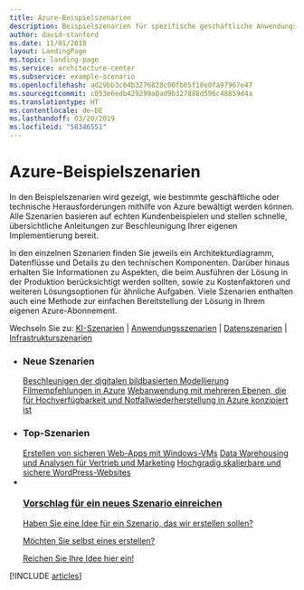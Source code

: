 ```yaml
---
title: Azure-Beispielszenarien
description: Beispielszenarien für spezifische geschäftliche Anwendungsfälle
author: david-stanford
ms.date: 11/01/2018
layout: LandingPage
ms.topic: landing-page
ms.service: architecture-center
ms.subservice: example-scenario
ms.openlocfilehash: ad29bb3c64b3276828c00fb05f10e0fa97967e47
ms.sourcegitcommit: c053e6edb429299a0ad9b327888d596c48859d4a
ms.translationtype: HT
ms.contentlocale: de-DE
ms.lasthandoff: 03/20/2019
ms.locfileid: "58346551"
---
```

# <a name="azure-example-scenarios"></a>Azure-Beispielszenarien

In den Beispielszenarien wird gezeigt, wie bestimmte geschäftliche oder technische Herausforderungen mithilfe von Azure bewältigt werden können. Alle Szenarien basieren auf echten Kundenbeispielen und stellen schnelle, übersichtliche Anleitungen zur Beschleunigung Ihrer eigenen Implementierung bereit.

In den einzelnen Szenarien finden Sie jeweils ein Architekturdiagramm, Datenflüsse und Details zu den technischen Komponenten. Darüber hinaus erhalten Sie Informationen zu Aspekten, die beim Ausführen der Lösung in der Produktion berücksichtigt werden sollten, sowie zu Kostenfaktoren und weiteren Lösungsoptionen für ähnliche Aufgaben. Viele Szenarien enthalten auch eine Methode zur einfachen Bereitstellung der Lösung in Ihrem eigenen Azure-Abonnement.

Wechseln Sie zu: [KI-Szenarien](#ai-scenarios) | [Anwendungsszenarien](#application-scenarios) | [Datenszenarien](#data-scenarios) | [Infrastrukturszenarien](#infrastructure-scenarios)

<!-- markdownlint-disable MD033 -->

<ul class="panelContent cardsL">
    <li>
        <div class="cardSize">
            <div class="cardPadding">
                <div class="card">
                    <div class="cardText">
                        <h3>Neue Szenarien</h3>
                        <a class="barLink" href="/azure/architecture/example-scenario/infrastructure/image-modeling" data-linktype="absolute-path">Beschleunigen der digitalen bildbasierten Modellierung</a>
                        <a class="barLink" href="/azure/architecture/example-scenario/ai/movie-recommendations" data-linktype="absolute-path">Filmempfehlungen in Azure</a>
                        <a class="barLink" href="/azure/architecture/example-scenario/infrastructure/multi-tier-app-disaster-recovery" data-linktype="absolute-path">Webanwendung mit mehreren Ebenen, die für Hochverfügbarkeit und Notfallwiederherstellung in Azure konzipiert ist</a>
                    </div>
                </div>
            </div>
        </div>
    </li>
    <li>
        <div class="cardSize">
            <div class="cardPadding">
                <div class="card">
                    <div class="cardText">
                        <h3>Top-Szenarien</h3>
                        <a class="barLink" href="/azure/architecture/example-scenario/infrastructure/regulated-multitier-app" data-linktype="absolute-path">Erstellen von sicheren Web-Apps mit Windows-VMs</a>
                        <a class="barLink" href="/azure/architecture/example-scenario/data/data-warehouse" data-linktype="absolute-path">Data Warehousing und Analysen für Vertrieb und Marketing</a>
                        <a class="barLink" href="/azure/architecture/example-scenario/infrastructure/wordpress" data-linktype="absolute-path">Hochgradig skalierbare und sichere WordPress-Websites</a>
                    </div>
                </div>
            </div>
        </div>
    </li>
    <li>
        <div class="cardSize">
            <div class="cardPadding">
                <div class="card">
                    <div class="cardText">
                        <a href="https://azure-architecture.uservoice.com/forums/918625-architecture-guidance" data-linktype="external">
                            <div class="cardSize cardsF">
                                <div class="cardPadding">
                                    <div class="card">
                                        <div class="cardImageOuter">
                                            <div class="cardImage">
                                                <img src="https://docs.microsoft.com/en-us/media/common/i_feedback.svg" alt="" data-linktype="external">
                                            </div>
                                        </div>
                                        <div class="cardText">
                                            <h3 class="x-hidden-focus">Vorschlag für ein neues Szenario einreichen</h3>
                                            <p>Haben Sie eine Idee für ein Szenario, das wir erstellen sollen?</p>
                                            <p>Möchten Sie selbst eines erstellen?</p>
                                            <p>Reichen Sie Ihre Idee hier ein!</p>
                                        </div>
                                    </div>
                                </div>
                            </div>
                        </a>
                    </div>
                </div>
            </div>
        </div>
    </li>
</ul>

[!INCLUDE [articles](../../includes/scenario_articles.md)]